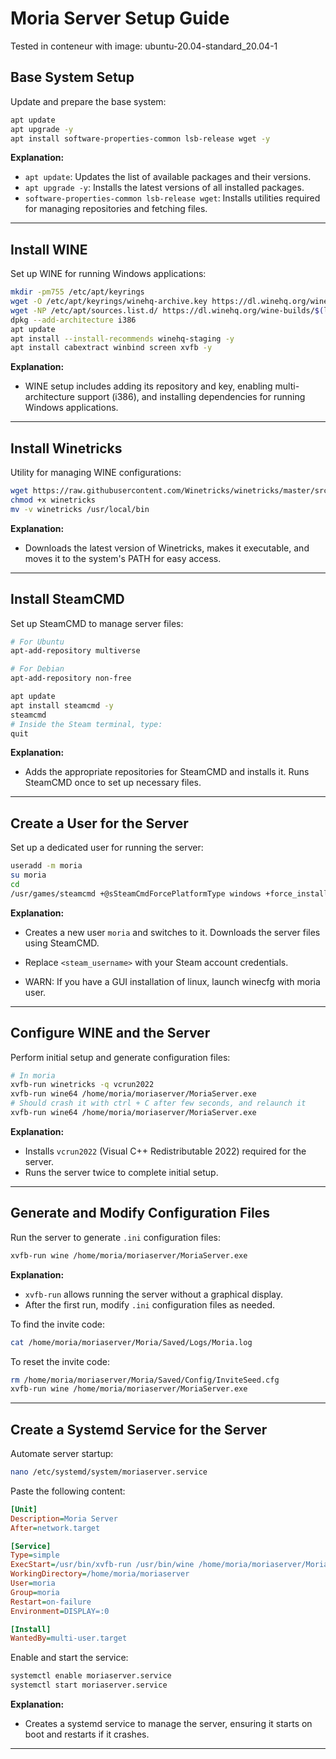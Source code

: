 # Moria Server Setup Guide

Tested in conteneur with image:  ubuntu-20.04-standard_20.04-1

## Base System Setup
Update and prepare the base system:
```bash
apt update
apt upgrade -y
apt install software-properties-common lsb-release wget -y
```
**Explanation:**
- `apt update`: Updates the list of available packages and their versions.
- `apt upgrade -y`: Installs the latest versions of all installed packages.
- `software-properties-common lsb-release wget`: Installs utilities required for managing repositories and fetching files.

---

## Install WINE
Set up WINE for running Windows applications:
```bash
mkdir -pm755 /etc/apt/keyrings
wget -O /etc/apt/keyrings/winehq-archive.key https://dl.winehq.org/wine-builds/winehq.key
wget -NP /etc/apt/sources.list.d/ https://dl.winehq.org/wine-builds/$(lsb_release -is | tr '[:upper:]' '[:lower:]')/dists/$(lsb_release -cs)/winehq-$(lsb_release -cs).sources
dpkg --add-architecture i386
apt update
apt install --install-recommends winehq-staging -y
apt install cabextract winbind screen xvfb -y
```
**Explanation:**
- WINE setup includes adding its repository and key, enabling multi-architecture support (i386), and installing dependencies for running Windows applications.

---

## Install Winetricks
Utility for managing WINE configurations:
```bash
wget https://raw.githubusercontent.com/Winetricks/winetricks/master/src/winetricks
chmod +x winetricks
mv -v winetricks /usr/local/bin
```
**Explanation:**
- Downloads the latest version of Winetricks, makes it executable, and moves it to the system's PATH for easy access.

---

## Install SteamCMD
Set up SteamCMD to manage server files:
```bash
# For Ubuntu
apt-add-repository multiverse

# For Debian
apt-add-repository non-free

apt update
apt install steamcmd -y
steamcmd
# Inside the Steam terminal, type:
quit
```
**Explanation:**
- Adds the appropriate repositories for SteamCMD and installs it. Runs SteamCMD once to set up necessary files.

---

## Create a User for the Server
Set up a dedicated user for running the server:
```bash
useradd -m moria
su moria
cd
/usr/games/steamcmd +@sSteamCmdForcePlatformType windows +force_install_dir /home/moria/moriaserver +login <steam_username> +app_update 3349480 +quit
```
**Explanation:**
- Creates a new user `moria` and switches to it. Downloads the server files using SteamCMD.
- Replace `<steam_username>` with your Steam account credentials.

- WARN: If you have a GUI installation of linux, launch winecfg with moria user.

---

## Configure WINE and the Server
Perform initial setup and generate configuration files:
```bash
# In moria
xvfb-run winetricks -q vcrun2022
xvfb-run wine64 /home/moria/moriaserver/MoriaServer.exe
# Should crash it with ctrl + C after few seconds, and relaunch it
xvfb-run wine64 /home/moria/moriaserver/MoriaServer.exe
```
**Explanation:**
- Installs `vcrun2022` (Visual C++ Redistributable 2022) required for the server.
- Runs the server twice to complete initial setup.

---

## Generate and Modify Configuration Files
Run the server to generate `.ini` configuration files:
```bash
xvfb-run wine /home/moria/moriaserver/MoriaServer.exe
```
**Explanation:**
- `xvfb-run` allows running the server without a graphical display.
- After the first run, modify `.ini` configuration files as needed.

To find the invite code:
```bash
cat /home/moria/moriaserver/Moria/Saved/Logs/Moria.log
```
To reset the invite code:
```bash
rm /home/moria/moriaserver/Moria/Saved/Config/InviteSeed.cfg
xvfb-run wine /home/moria/moriaserver/MoriaServer.exe
```

---

## Create a Systemd Service for the Server
Automate server startup:
```bash
nano /etc/systemd/system/moriaserver.service
```
Paste the following content:
```ini
[Unit]
Description=Moria Server
After=network.target

[Service]
Type=simple
ExecStart=/usr/bin/xvfb-run /usr/bin/wine /home/moria/moriaserver/MoriaServer.exe
WorkingDirectory=/home/moria/moriaserver
User=moria
Group=moria
Restart=on-failure
Environment=DISPLAY=:0

[Install]
WantedBy=multi-user.target
```
Enable and start the service:
```bash
systemctl enable moriaserver.service
systemctl start moriaserver.service
```
**Explanation:**
- Creates a systemd service to manage the server, ensuring it starts on boot and restarts if it crashes.

---
